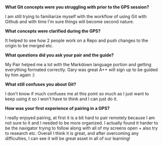 **What Git concepts were you struggling with prior to the GPS session?**

I am still trying to familiarize myself with the workflow of using Git with Github and with time I'm sure things will become second nature.

**What concepts were clarified during the GPS?**

It helped to see how 2 people work on a Repo and push changes to the origin to be merged etc.

**What questions did you ask your pair and the guide?**

My Pair helped me a lot with the Markdown language portion and getting everything formated correctly. Gary was great A++ will sign up to be guided by him again :)

**What still confuses you about Git?**

I don't know if much confuses me at this point so much as I just want to keep using it so I won't have to think and I can just do it.

**How was your first experience of pairing in a GPS?**

I really enjoyed pairing, at first it is a bit hard to pair remotely because I am not sure to it and I needed to be more organized. I actually found it harder to be the navigator trying to follow along with all of my screens open + also try to research etc. Overall I think it is great, and after overcoming any difficulties, I can see it will be great asset in all of our learning!